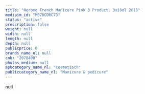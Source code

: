 ```yaml
---
title: "Herome French Manicure Pink 3 Product. 3x10ml 2018"
medipim_id: "M576CD6C73"
status: "active"
prescription: false
weight: null
width: null
length: null
depth: null
publicprice: 0
brands_name_nl: null
cnk: "2078400"
photos_medium: null
apbcategory_name_nl: "Cosmetisch"
publiccategory_name_nl: "Manicure & pedicure"
---
```

null
